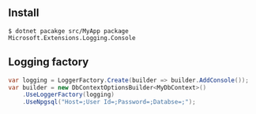 ## Install

```
$ dotnet pacakge src/MyApp package Microsoft.Extensions.Logging.Console
```


## Logging factory

```csharp
var logging = LoggerFactory.Create(builder => builder.AddConsole());
var builder = new DbContextOptionsBuilder<MyDbContext>()
	.UseLoggerFactory(logging)
	.UseNpgsql("Host=;User Id=;Password=;Databse=;");
```
